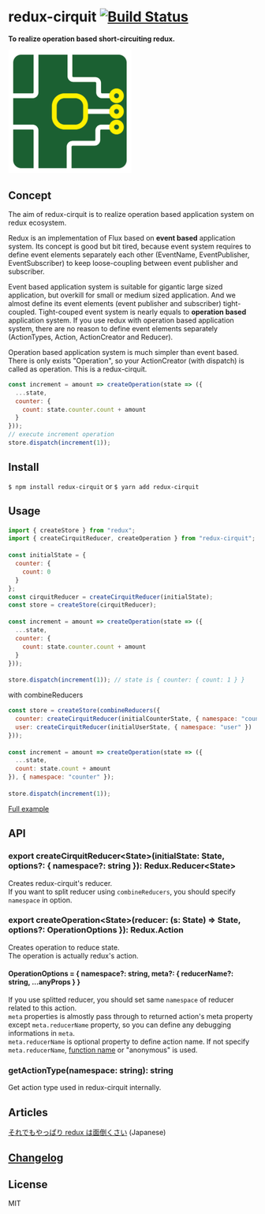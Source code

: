 # redux-cirquit [![Build Status](https://travis-ci.org/airtoxin/redux-cirquit.svg?branch=master)](https://travis-ci.org/airtoxin/redux-cirquit)

__To realize operation based short-circuiting redux.__

<img src="/logo.png" width="250px" />

## Concept

The aim of redux-cirquit is to realize operation based application system on redux ecosystem.

Redux is an implementation of Flux based on __event based__ application system.
Its concept is good but bit tired,
because event system requires to define event elements separately each other (EventName, EventPublisher, EventSubscriber) to keep loose-coupling between event publisher and subscriber.

Event based application system is suitable for gigantic large sized application, but overkill for small or medium sized application.
And we almost define its event elements (event publisher and subscriber) tight-coupled.
Tight-couped event system is nearly equals to __operation based__ application system.
If you use redux with operation based application system, there are no reason to define event elements separately (ActionTypes, Action, ActionCreator and Reducer).

Operation based application system is much simpler than event based.
There is only exists "Operation", so your ActionCreator (with dispatch) is called as operation.
This is a redux-cirquit.

```js
const increment = amount => createOperation(state => ({
  ...state,
  counter: {
    count: state.counter.count + amount
  }
}));
// execute increment operation
store.dispatch(increment(1));
```

## Install

`$ npm install redux-cirquit` or `$ yarn add redux-cirquit`

## Usage

```js
import { createStore } from "redux";
import { createCirquitReducer, createOperation } from "redux-cirquit";

const initialState = {
  counter: {
    count: 0
  }
};
const cirquitReducer = createCirquitReducer(initialState);
const store = createStore(cirquitReducer);

const increment = amount => createOperation(state => ({
  ...state,
  counter: {
    count: state.counter.count + amount
  }
}));

store.dispatch(increment(1)); // state is { counter: { count: 1 } }
```

with combineReducers

```js
const store = createStore(combineReducers({
  counter: createCirquitReducer(initialCounterState, { namespace: "counter" }),
  user: createCirquitReducer(initialUserState, { namespace: "user" })
}));

const increment = amount => createOperation(state => ({
  ...state,
  count: state.count + amount
}), { namespace: "counter" });

store.dispatch(increment(1));
```

[Full example](https://github.com/airtoxin/redux-cirquit-example)

## API

### export createCirquitReducer\<State\>(initialState: State, options?: { namespace?: string }): Redux.Reducer\<State\>

Creates redux-cirquit's reducer.  
If you want to split reducer using `combineReducers`, you should specify `namespace` in option.

### export createOperation\<State\>(reducer: (s: State) => State, options?: OperationOptions }): Redux.Action

Creates operation to reduce state.  
The operation is actually redux's action.

#### OperationOptions = { namespace?: string, meta?: { reducerName?: string, ...anyProps } }

If you use splitted reducer, you should set same `namespace` of reducer related to this action.  
`meta` properties is almostly pass through to returned action's meta property except `meta.reducerName` property, so you can define any debugging informations in `meta`.  
`meta.reducerName` is optional property to define action name.
If not specify `meta.reducerName`, [function name](https://developer.mozilla.org/en-US/docs/Web/JavaScript/Reference/Global_Objects/Function/name) or "anonymous" is used.

### getActionType(namespace: string): string

Get action type used in redux-cirquit internally.

## Articles

[それでもやっぱり redux は面倒くさい](https://qiita.com/airtoxin/items/1632d523ad95adf6f3fe) (Japanese)

## [Changelog](/CHANGELOG.md)

## License

MIT
